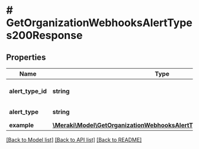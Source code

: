 # # GetOrganizationWebhooksAlertTypes200Response

## Properties

Name | Type | Description | Notes
------------ | ------------- | ------------- | -------------
**alert_type_id** | **string** | The type ID of Meraki alert | [optional]
**alert_type** | **string** | The type of Meraki alert | [optional]
**example** | [**\Meraki\Model\GetOrganizationWebhooksAlertTypes200ResponseExample**](GetOrganizationWebhooksAlertTypes200ResponseExample.md) |  | [optional]

[[Back to Model list]](../../README.md#models) [[Back to API list]](../../README.md#endpoints) [[Back to README]](../../README.md)

